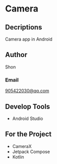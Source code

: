 # Camera
## Decriptions
Camera app in Android
## Author
Shon
### Email
905422030@qq.com

## Develop Tools
- Android Studio


## For the Project
- CameraX
- Jetpack Compose
- Kotlin
